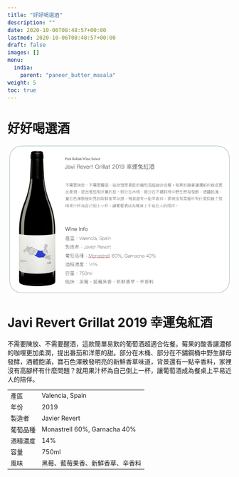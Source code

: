 ```yaml
---
title: "好好喝選酒"
description: ""
date: 2020-10-06T08:48:57+00:00
lastmod: 2020-10-06T08:48:57+00:00
draft: false
images: []
menu:
  india:
    parent: "paneer_butter_masala"
weight: 5
toc: true
---
```

# 好好喝選酒

![winepg.png](images/winepg.png)


# Javi Revert Grillat 2019 幸運兔紅酒

不需要陳放、不需要醒酒，這款簡單易飲的葡萄酒超適合佐餐。莓果的酸香讓濃郁的咖哩更加柔潤，提出番茄和洋蔥的甜。部分在木桶、部分在不鏽鋼桶中野生酵母發酵，酒體飽滿，寶石色澤散發明亮的新鮮香草味道，背景還有一點辛香料，家裡沒有高腳杯有什麼問題？就用果汁杯為自己倒上一杯，讓葡萄酒成為餐桌上平易近人的陪伴。

|      |                              |
| ---- | ---------------------------- |
| 產區   | Valencia, Spain              |
| 年份   | 2019              |
| 製造者  | Javier Revert                |
| 葡萄品種 | Monastrell 60%, Garnacha 40% |
| 酒精濃度 | 14%                          |
| 容量   | 750ml                        |
| 風味   | 黑莓、藍莓果香、新鮮香草、辛香料             |

